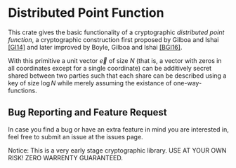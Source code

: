 
# Distributed Point Function

This crate gives the basic functionality of a cryptographic *distributed point function*, a cryptographic construction first proposed by Gilboa and Ishai [[GI14]](https://www.iacr.org/archive/eurocrypt2014/84410245/84410245.pdf) and later improved by Boyle, Gilboa and Ishai [[BGI16]](https://eprint.iacr.org/2018/707).

With this primitive a unit vector $\vec{e}$ of size $N$ (that is, a vector with zeros in all coordinates except for a single coordinate) can be additively secret shared between two parties such that each share can be described using a key of size $\log N$ while merely assuming the existance of one-way-functions.

## Bug Reporting and Feature Request

In case you find a bug or have an extra feature in mind you are interested in, feel free to submit an issue at the issues page.

Notice: This is a very early stage cryptographic library. USE AT YOUR OWN RISK! ZERO WARRENTY GUARANTEED.